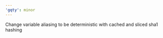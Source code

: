 ```yaml
---
'gqty': minor
---
```


Change variable aliasing to be deterministic with cached and sliced sha1 hashing
